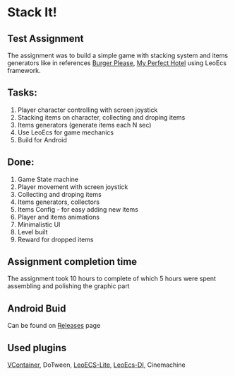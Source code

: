 # Stack It! 
## Test Assignment 
The assignment was to build a simple game with stacking system and items generators like in references [Burger Please](https://play.google.com/store/apps/details?id=io.supercent.burgeridle), [My Perfect Hotel](https://play.google.com/store/apps/details?id=com.master.hotelmaster) using LeoEcs framework.

## Tasks:
1. Player character controlling with screen joystick
2. Stacking items on character, collecting and droping items
3. Items generators (generate items each N sec)
4. Use LeoEcs for game mechanics
5. Build for Android

## Done:
1. Game State machine
2. Player movement with screen joystick
3. Collecting and droping items
4. Items generators, collectors
5. Items Config - for easy adding new items
6. Player and items animations
7. Minimalistic UI
8. Level built
9. Reward for dropped items

## Assignment completion time
The assignment took 10 hours to complete of which 5 hours were spent assembling and polishing the graphic part

## Android Buid
Can be found on [Releases](https://github.com/AlexanderKotof/yohoho-games-test/releases) page

## Used plugins
[VContainer](https://github.com/hadashiA/VContainer), DoTween, [LeoECS-Lite](https://github.com/Leopotam/ecslite), [LeoEcs-DI](https://github.com/Leopotam/ecslite-di), Cinemachine
